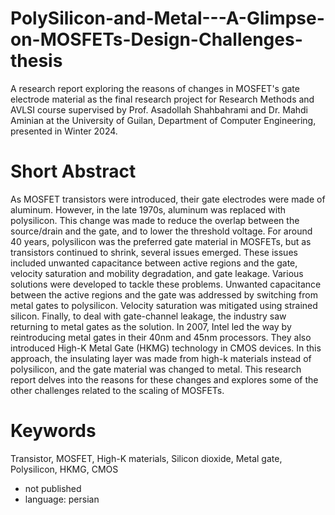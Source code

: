 # PolySilicon-and-Metal---A-Glimpse-on-MOSFETs-Design-Challenges-thesis
A research report exploring the reasons of changes in MOSFET's gate electrode material as the final research project for Research Methods and AVLSI course supervised by Prof. Asadollah Shahbahrami and Dr. Mahdi Aminian at the University of Guilan, Department of Computer Engineering, presented in Winter 2024.
# Short Abstract
As MOSFET transistors were introduced, their gate electrodes were made of aluminum. However, in the late 1970s, aluminum was replaced with 
polysilicon. This change was made to reduce the overlap between the source/drain and the gate, and to lower the threshold voltage. For around 40 years, 
polysilicon was the preferred gate material in MOSFETs, but as transistors continued to shrink, several issues emerged. These issues included unwanted 
capacitance between active regions and the gate, velocity saturation and mobility degradation, and gate leakage. Various solutions were developed to 
tackle these problems. Unwanted capacitance between the active regions and the gate was addressed by switching from metal gates to polysilicon. 
Velocity saturation was mitigated using strained silicon. Finally, to deal with gate-channel leakage, the industry saw returning to metal gates as the 
solution. In 2007, Intel led the way by reintroducing metal gates in their 40nm and 45nm processors. They also introduced High-K Metal Gate (HKMG) 
technology in CMOS devices. In this approach, the insulating layer was made from high-k materials instead of polysilicon, and the gate material was 
changed to metal. This research report delves into the reasons for these changes and explores some of the other challenges related to the scaling of 
MOSFETs.
# Keywords
Transistor, MOSFET, High-K materials, Silicon dioxide, Metal gate, Polysilicon, HKMG, CMOS
* not published
* language: persian

